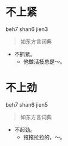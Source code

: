 # 不上紧
beh7 shan6 jien3
> 如东方言词典
- 不抓紧。
  - 他做活技总是～。

# 不上劲
beh7 shan6 jien5
> 如东方言词典
- 不起劲。
  - 拖拖拉拉的，～。
